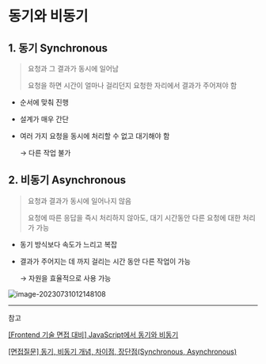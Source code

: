 # 동기와 비동기

## 1. 동기 Synchronous

> 요청과 그 결과가 동시에 일어남
>
> 요청을 하면 시간이 얼마나 걸리던지 요청한 자리에서 결과가 주어져야 함

- 순서에 맞춰 진행

- 설계가 매우 간단

- 여러 가지 요청을 동시에 처리할 수 없고 대기해야 함

  → 다른 작업 불가

## 2. 비동기 Asynchronous

> 요청과 결과가 동시에 일어나지 않음
>
> 요청에 따른 응답을 즉시 처리하지 않아도, 대기 시간동안 다른 요청에 대한 처리가 가능

- 동기 방식보다 속도가 느리고 복잡

- 결과가 주어지는 데 까지 걸리는 시간 동안 다른 작업이 가능

  → 자원을 효율적으로 사용 가능

![image-20230731012148108](C:\Users\haetsal\AppData\Roaming\Typora\typora-user-images\image-20230731012148108.png)

---

참고

[[Frontend 기술 면접 대비] JavaScript에서 동기와 비동기](https://velog.io/@wngkdroqkf441/Frontend-%EA%B8%B0%EC%88%A0-%EB%A9%B4%EC%A0%91-%EB%8C%80%EB%B9%84-%EB%8F%99%EA%B8%B0%EC%99%80-%EB%B9%84%EB%8F%99%EA%B8%B0)

[[면접질문] 동기, 비동기 개념, 차이점, 장단점(Synchronous, Asynchronous)](https://milkcaramel66.tistory.com/22)